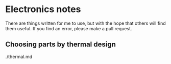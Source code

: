 # Electronics notes

There are things written for me to use, but with the hope that others will find them useful.  If you find an error, please make a pull request.

## Choosing parts by thermal design

./thermal.md
